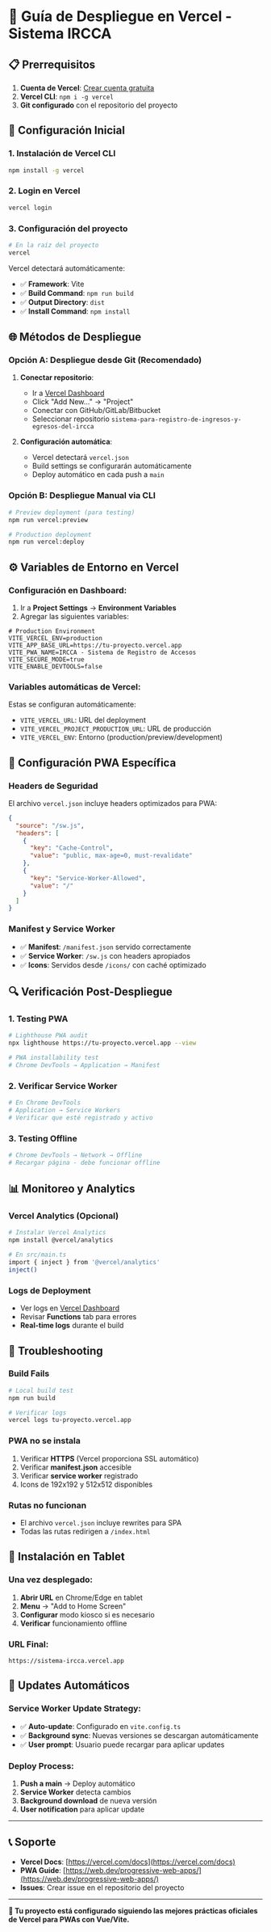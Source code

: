 # 🚀 Guía de Despliegue en Vercel - Sistema IRCCA

## 📋 **Prerrequisitos**

1. **Cuenta de Vercel**: [Crear cuenta gratuita](https://vercel.com/signup)
2. **Vercel CLI**: `npm i -g vercel`
3. **Git configurado** con el repositorio del proyecto

## 🔧 **Configuración Inicial**

### 1. **Instalación de Vercel CLI**
```bash
npm install -g vercel
```

### 2. **Login en Vercel**
```bash
vercel login
```

### 3. **Configuración del proyecto**
```bash
# En la raíz del proyecto
vercel
```

Vercel detectará automáticamente:
- ✅ **Framework**: Vite
- ✅ **Build Command**: `npm run build`
- ✅ **Output Directory**: `dist`
- ✅ **Install Command**: `npm install`

## 🌐 **Métodos de Despliegue**

### **Opción A: Despliegue desde Git (Recomendado)**

1. **Conectar repositorio**:
   - Ir a [Vercel Dashboard](https://vercel.com/dashboard)
   - Click "Add New..." → "Project"
   - Conectar con GitHub/GitLab/Bitbucket
   - Seleccionar repositorio `sistema-para-registro-de-ingresos-y-egresos-del-ircca`

2. **Configuración automática**:
   - Vercel detectará `vercel.json`
   - Build settings se configurarán automáticamente
   - Deploy automático en cada push a `main`

### **Opción B: Despliegue Manual via CLI**

```bash
# Preview deployment (para testing)
npm run vercel:preview

# Production deployment
npm run vercel:deploy
```

## ⚙️ **Variables de Entorno en Vercel**

### **Configuración en Dashboard**:
1. Ir a **Project Settings** → **Environment Variables**
2. Agregar las siguientes variables:

```env
# Production Environment
VITE_VERCEL_ENV=production
VITE_APP_BASE_URL=https://tu-proyecto.vercel.app
VITE_PWA_NAME=IRCCA - Sistema de Registro de Accesos
VITE_SECURE_MODE=true
VITE_ENABLE_DEVTOOLS=false
```

### **Variables automáticas de Vercel**:
Estas se configuran automáticamente:
- `VITE_VERCEL_URL`: URL del deployment
- `VITE_VERCEL_PROJECT_PRODUCTION_URL`: URL de producción
- `VITE_VERCEL_ENV`: Entorno (production/preview/development)

## 📱 **Configuración PWA Específica**

### **Headers de Seguridad**
El archivo `vercel.json` incluye headers optimizados para PWA:

```json
{
  "source": "/sw.js",
  "headers": [
    {
      "key": "Cache-Control", 
      "value": "public, max-age=0, must-revalidate"
    },
    {
      "key": "Service-Worker-Allowed",
      "value": "/"
    }
  ]
}
```

### **Manifest y Service Worker**
- ✅ **Manifest**: `/manifest.json` servido correctamente
- ✅ **Service Worker**: `/sw.js` con headers apropiados
- ✅ **Icons**: Servidos desde `/icons/` con caché optimizado

## 🔍 **Verificación Post-Despliegue**

### **1. Testing PWA**
```bash
# Lighthouse PWA audit
npx lighthouse https://tu-proyecto.vercel.app --view

# PWA installability test
# Chrome DevTools → Application → Manifest
```

### **2. Verificar Service Worker**
```bash
# En Chrome DevTools
# Application → Service Workers
# Verificar que esté registrado y activo
```

### **3. Testing Offline**
```bash
# Chrome DevTools → Network → Offline
# Recargar página - debe funcionar offline
```

## 📊 **Monitoreo y Analytics**

### **Vercel Analytics** (Opcional)
```bash
# Instalar Vercel Analytics
npm install @vercel/analytics

# En src/main.ts
import { inject } from '@vercel/analytics'
inject()
```

### **Logs de Deployment**
- Ver logs en [Vercel Dashboard](https://vercel.com/dashboard)
- Revisar **Functions** tab para errores
- **Real-time logs** durante el build

## 🚨 **Troubleshooting**

### **Build Fails**
```bash
# Local build test
npm run build

# Verificar logs
vercel logs tu-proyecto.vercel.app
```

### **PWA no se instala**
1. Verificar **HTTPS** (Vercel proporciona SSL automático)
2. Verificar **manifest.json** accesible
3. Verificar **service worker** registrado
4. Icons de 192x192 y 512x512 disponibles

### **Rutas no funcionan**
- El archivo `vercel.json` incluye rewrites para SPA
- Todas las rutas redirigen a `/index.html`

## 📱 **Instalación en Tablet**

### **Una vez desplegado**:
1. **Abrir URL** en Chrome/Edge en tablet
2. **Menu** → "Add to Home Screen"
3. **Configurar** modo kiosco si es necesario
4. **Verificar** funcionamiento offline

### **URL Final**:
```
https://sistema-ircca.vercel.app
```

## 🔄 **Updates Automáticos**

### **Service Worker Update Strategy**:
- ✅ **Auto-update**: Configurado en `vite.config.ts`
- ✅ **Background sync**: Nuevas versiones se descargan automáticamente
- ✅ **User prompt**: Usuario puede recargar para aplicar updates

### **Deploy Process**:
1. **Push a main** → Deploy automático
2. **Service Worker** detecta cambios
3. **Background download** de nueva versión
4. **User notification** para aplicar update

---

## 📞 **Soporte**

- **Vercel Docs**: [https://vercel.com/docs](https://vercel.com/docs)
- **PWA Guide**: [https://web.dev/progressive-web-apps/](https://web.dev/progressive-web-apps/)
- **Issues**: Crear issue en el repositorio del proyecto

---

**🎯 Tu proyecto está configurado siguiendo las mejores prácticas oficiales de Vercel para PWAs con Vue/Vite.**
